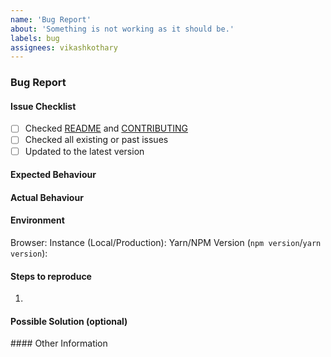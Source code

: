 ```yaml
---
name: 'Bug Report'
about: 'Something is not working as it should be.'
labels: bug
assignees: vikashkothary
---
```


### Bug Report

#### Issue Checklist
- [ ] Checked [README](README.md) and [CONTRIBUTING](CONTRIBUTING.md)
- [ ] Checked all existing or past issues
- [ ] Updated to the latest version

#### Expected Behaviour
<!--- Tell us what should happen -->

#### Actual Behaviour
<!--- Tell us what happens instead of the expected behavior -->

#### Environment
Browser:
Instance (Local/Production):
Yarn/NPM Version (`npm version`/`yarn version`): 

#### Steps to reproduce
<!--- Provide a link to a live example, or an unambiguous set of steps to -->
<!--- reproduce this bug. Include code to reproduce, if relevant -->
1. 

#### Possible Solution (optional)
<!--- Not obligatory, but suggest a fix/reason for the bug. -->

#### Other Information
<!-- The more information you can give, the better we can understand the problem. -->
